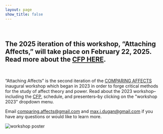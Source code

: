 ```yaml
---
layout: page
show_title: false
---
```

<br>
<h2>The 2025 iteration of this workshop, “Attaching Affects,” will take place on February 22, 2025. Read more about the <a href="https://maxjdugan.github.io/comparing_affects/cfp_2025/">CFP HERE</a>.</h2>

<br>

<p>“Attaching Affects” is the second iteration of the <a href="https://maxjdugan.github.io/comparing_affects/about/">COMPARING AFFECTS</a> inaugural workshop which began in 2023 in order to forge critical methods for the study of affect theory and power. Read about the 2023 workshop–including the <a href="https://maxjdugan.github.io/comparing_affects/cfp_2023/">CFP</a>, schedule, and presenters–by clicking on the "workshop 2023" dropdown menu.</p>


<p>Email <a href="mailto:comparing.affects@gmail.com">comparing.affects@gmail.com</a> and <a href="mailto:max.j.dugan@gmail.com">max.j.dugan@gmail.com</a> if you have any questions or would like to learn more.</p>

<img src="https://maxjdugan.github.io/comparing_affects/img/Attaching_Affects_Poster.png" alt="workshop poster">